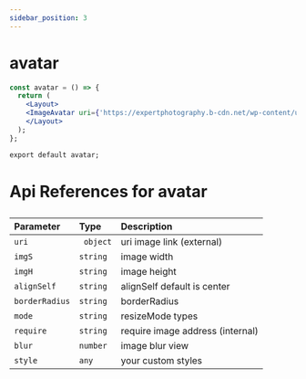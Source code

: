 ```yaml
---
sidebar_position: 3
---
```


# avatar

```jsx or tsx or js
const avatar = () => {
  return (
    <Layout>
    <ImageAvatar uri={'https://expertphotography.b-cdn.net/wp-content/uploads/2018/10/cool-profile-picture-intro.jpg'}>
    </Layout>
  );
};

export default avatar;
```

# Api References for avatar

##

| Parameter      | Type      | Description                      |
| :------------- | :-------- | :------------------------------- |
| `uri`          | ` object` | uri image link (external)        |
| `imgS`         | `string`  | image width                      |
| `imgH`         | `string`  | image height                     |
| `alignSelf`    | `string`  | alignSelf default is center      |
| `borderRadius` | `string`  | borderRadius                     |
| `mode`         | `string`  | resizeMode types                 |
| `require`      | `string`  | require image address (internal) |
| `blur`         | `number`  | image blur view                  |
| `style`        | `any`     | your custom styles               |
